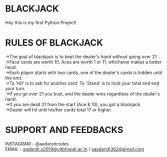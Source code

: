 # BLACKJACK
Hey this is my first Python Project!
# RULES OF BLACKJACK 
->The goal of blackjack is to beat the dealer's hand without going over 21.  
->Face cards are worth 10. Aces are worth 1 or 11, whichever makes a better hand.  
->Each player starts with two cards, one of the dealer's cards is hidden until the end.  
->To 'Hit' is to ask for another card. To 'Stand' is to hold your total and end your turn.  
->If you go over 21 you bust, and the dealer wins regardless of the dealer's hand.  
->If you are dealt 21 from the start (Ace & 10), you got a blackjack.   
->Dealer will hit until his/her cards total 17 or higher.  
# SUPPORT AND FEEDBACKS 
INSTAGRAM - @aadarshcodes  
EMAIL - aadarsh.s2019@vitbhopal.ac.in / saadarsh362@gmail.com
